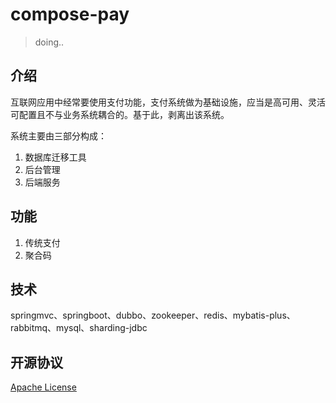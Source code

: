 # compose-pay


> doing..

## 介绍
互联网应用中经常要使用支付功能，支付系统做为基础设施，应当是高可用、灵活可配置且不与业务系统耦合的。基于此，剥离出该系统。

系统主要由三部分构成：
1. 数据库迁移工具
2. 后台管理
3. 后端服务

## 功能

1. 传统支付
2. 聚合码

## 技术
springmvc、springboot、dubbo、zookeeper、redis、mybatis-plus、rabbitmq、mysql、sharding-jdbc

## 开源协议
[Apache License](LICENSE)

